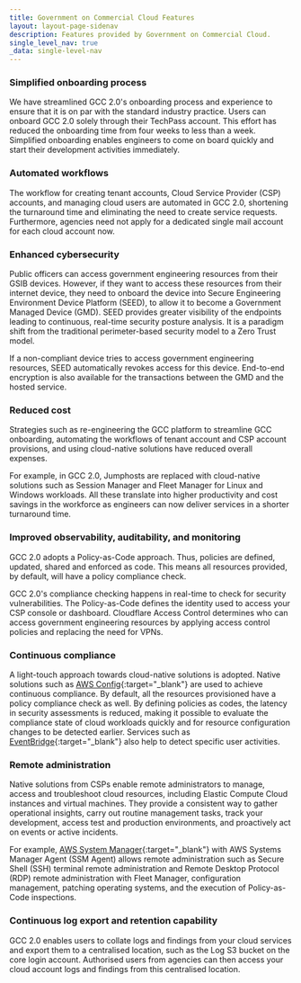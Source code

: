 ```yaml
---
title: Government on Commercial Cloud Features
layout: layout-page-sidenav
description: Features provided by Government on Commercial Cloud.
single_level_nav: true
_data: single-level-nav
---
```


### Simplified onboarding process
We have streamlined GCC 2.0's onboarding process and experience to ensure that it is on par with the standard industry practice. Users can onboard GCC 2.0 solely through their TechPass account. This effort has reduced the onboarding time from four weeks to less than a week. Simplified onboarding enables engineers to come on board quickly and start their development activities immediately.

### Automated workflows
The workflow for creating tenant accounts, Cloud Service Provider (CSP) accounts, and managing cloud users are automated in GCC 2.0, shortening the turnaround time and eliminating the need to create service requests. Furthermore, agencies need not apply for a dedicated single mail account for each cloud account now.

### Enhanced cybersecurity
Public officers can access government engineering resources from their GSIB devices. However, if they want to access these resources from their internet device, they need to onboard the device into Secure Engineering Environment Device Platform (SEED), to allow it to become a Government Managed Device (GMD). SEED provides greater visibility of the endpoints leading to continuous, real-time security posture analysis. It is a paradigm shift from the traditional perimeter-based security model to a Zero Trust model.

If a non-compliant device tries to access government engineering resources, SEED automatically revokes access for this device. End-to-end encryption is also available for the transactions between the GMD and the hosted service.

### Reduced cost
Strategies such as re-engineering the GCC platform to streamline GCC onboarding, automating the workflows of tenant account and CSP account provisions, and using cloud-native solutions have reduced overall expenses.

For example, in GCC 2.0, Jumphosts are replaced with cloud-native solutions such as Session Manager and Fleet Manager for Linux and Windows workloads. All these translate into higher productivity and cost savings in the workforce as engineers can now deliver services in a shorter turnaround time.

### Improved observability, auditability, and monitoring
GCC 2.0 adopts a Policy-as-Code approach. Thus, policies are defined, updated, shared and enforced as code. This means all resources provided, by default, will have a policy compliance check. 

GCC 2.0's compliance checking happens in real-time to check for security vulnerabilities. The Policy-as-Code defines the identity used to access your CSP console or dashboard. Cloudflare Access Control determines who can access government engineering resources by applying access control policies and replacing the need for VPNs.

### Continuous compliance
A light-touch approach towards cloud-native solutions is adopted. Native solutions such as [AWS Config](https://aws.amazon.com/config/){:target="_blank"} are used to achieve continuous compliance. By default, all the resources provisioned have a policy compliance check as well. By defining policies as codes, the latency in security assessments is reduced, making it possible to evaluate the compliance state of cloud workloads quickly and for resource configuration changes to be detected earlier. Services such as [EventBridge](https://aws.amazon.com/eventbridge/){:target="_blank"} also help to detect specific user activities.

### Remote administration
Native solutions from CSPs enable remote administrators to manage, access and troubleshoot cloud resources, including Elastic Compute Cloud instances and virtual machines. They provide a consistent way to gather operational insights, carry out routine management tasks, track your development, access test and production environments, and proactively act on events or active incidents.

For example, [AWS System Manager](https://aws.amazon.com/systems-manager/){:target="_blank"} with AWS Systems Manager Agent (SSM Agent) allows remote administration such as Secure Shell (SSH) terminal remote administration and Remote Desktop Protocol (RDP) remote administration with Fleet Manager, configuration management, patching operating systems, and the execution of Policy-as-Code inspections.   

### Continuous log export and retention capability
GCC 2.0 enables users to collate logs and findings from your cloud services and export them to a centralised location, such as the Log S3 bucket on the core login account. Authorised users from agencies can then access your cloud account logs and findings from this centralised location.


